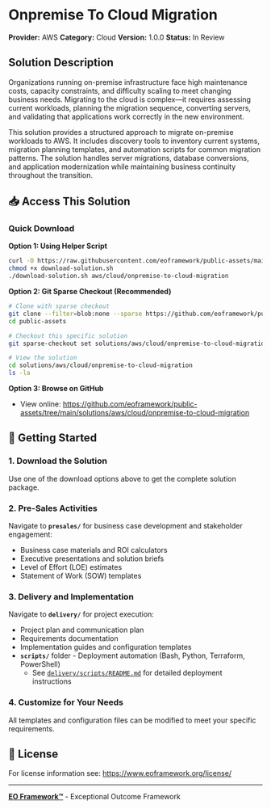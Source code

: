 # Onpremise To Cloud Migration

**Provider:** AWS
**Category:** Cloud
**Version:** 1.0.0
**Status:** In Review

## Solution Description

Organizations running on-premise infrastructure face high maintenance costs, capacity constraints, and difficulty scaling to meet changing business needs. Migrating to the cloud is complex—it requires assessing current workloads, planning the migration sequence, converting servers, and validating that applications work correctly in the new environment.

This solution provides a structured approach to migrate on-premise workloads to AWS. It includes discovery tools to inventory current systems, migration planning templates, and automation scripts for common migration patterns. The solution handles server migrations, database conversions, and application modernization while maintaining business continuity throughout the transition.


## 📥 Access This Solution

### Quick Download

**Option 1: Using Helper Script**
```bash
curl -O https://raw.githubusercontent.com/eoframework/public-assets/main/download-solution.sh
chmod +x download-solution.sh
./download-solution.sh aws/cloud/onpremise-to-cloud-migration
```

**Option 2: Git Sparse Checkout (Recommended)**
```bash
# Clone with sparse checkout
git clone --filter=blob:none --sparse https://github.com/eoframework/public-assets.git
cd public-assets

# Checkout this specific solution
git sparse-checkout set solutions/aws/cloud/onpremise-to-cloud-migration

# View the solution
cd solutions/aws/cloud/onpremise-to-cloud-migration
ls -la
```

**Option 3: Browse on GitHub**
- View online: https://github.com/eoframework/public-assets/tree/main/solutions/aws/cloud/onpremise-to-cloud-migration

## 🚀 Getting Started

### 1. Download the Solution
Use one of the download options above to get the complete solution package.

### 2. Pre-Sales Activities
Navigate to **`presales/`** for business case development and stakeholder engagement:
- Business case materials and ROI calculators
- Executive presentations and solution briefs
- Level of Effort (LOE) estimates
- Statement of Work (SOW) templates

### 3. Delivery and Implementation
Navigate to **`delivery/`** for project execution:
- Project plan and communication plan
- Requirements documentation
- Implementation guides and configuration templates
- **`scripts/`** folder - Deployment automation (Bash, Python, Terraform, PowerShell)
  - See [`delivery/scripts/README.md`](delivery/scripts/README.md) for detailed deployment instructions

### 4. Customize for Your Needs
All templates and configuration files can be modified to meet your specific requirements.

## 📄 License

For license information see: <a href="https://www.eoframework.org/license/" target="_blank">https://www.eoframework.org/license/</a>

---

**<a href="https://eoframework.org" target="_blank">EO Framework™</a>** - Exceptional Outcome Framework
